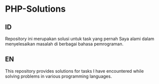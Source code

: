 # PHP-Solutions
## ID
Repository ini merupakan solusi untuk task yang pernah Saya alami dalam menyelesaikan masalah di berbagai bahasa pemrograman.

## EN
This repository provides solutions for tasks I have encountered while solving problems in various programming languages.
